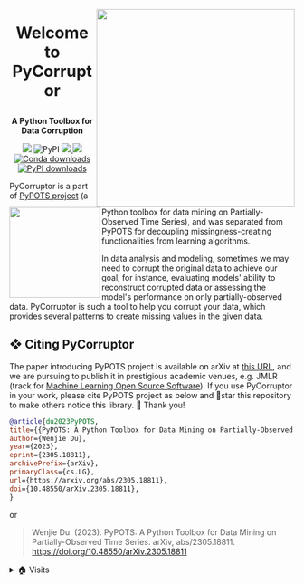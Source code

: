 <a href='https://github.com/WenjieDu/PyCorruptor'><img src='https://raw.githubusercontent.com/PyPOTS/pypots.github.io/main/static/figs/pypots_logos/PyCorruptor_logo_FFBG.svg?sanitize=true' width='350' align='right' /></a>

# <p align='center'>Welcome to PyCorruptor</p>

**<p align='center'>A Python Toolbox for Data Corruption</p>**
<p align='center'>
    <!-- Python version -->
    <img src='https://img.shields.io/badge/python-v3-yellowgreen'>
    <!-- PyPI version -->
    <img alt="PyPI" src="https://img.shields.io/pypi/v/pycorruptor?color=green&label=PyPI">
    <!-- GitHub Testing -->
    <a alt='GitHub Testing' href='https://github.com/WenjieDu/PyCorruptor/actions/workflows/testing_ci.yml'>
        <img src='https://github.com/WenjieDu/PyCorruptor/actions/workflows/testing_ci.yml/badge.svg'>
    </a>
    <!-- Coveralls report -->
    <a alt='Coveralls report' href='https://coveralls.io/github/WenjieDu/PyCorruptor'>
        <img src='https://img.shields.io/coverallsCoverage/github/WenjieDu/PyCorruptor?branch=main&logo=coveralls'>
    </a>
    <a href="https://anaconda.org/conda-forge/pycorruptor">
        <img alt="Conda downloads" src="https://img.shields.io/conda/dn/conda-forge/pycorruptor?label=Conda%20Downloads&color=AED0ED&logo=anaconda&logoColor=white">
    </a>
    <a href="https://pypi.org/project/pycorruptor">
        <img alt="PyPI downloads" src="https://static.pepy.tech/personalized-badge/pycorruptor?period=total&units=international_system&left_color=grey&right_color=blue&left_text=PyPI%20Downloads">
    </a>
    <!-- Visit number -->

</p>

<a href='https://github.com/WenjieDu/PyPOTS'><img src='https://raw.githubusercontent.com/PyPOTS/pypots.github.io/main/static/figs/pypots_logos/PyPOTS_logo_FFBG.svg?sanitize=true' width='160' align='left' /></a>
PyCorruptor is a part of [PyPOTS project](https://github.com/WenjieDu/PyPOTS) (a Python toolbox for data mining on
Partially-Observed Time Series), and was separated from PyPOTS for decoupling missingness-creating functionalities from
learning algorithms.

In data analysis and modeling, sometimes we may need to corrupt the original data to achieve our goal, for instance,
evaluating models' ability to reconstruct corrupted data or assessing the model's performance on only partially-observed
data. PyCorruptor is such a tool to help you corrupt your data, which provides several patterns to create missing values
in the given data.

## ❖ Citing PyCorruptor

The paper introducing PyPOTS project is available on arXiv at [this URL](https://arxiv.org/abs/2305.18811),
and we are pursuing to publish it in prestigious academic venues, e.g. JMLR (track for
[Machine Learning Open Source Software](https://www.jmlr.org/mloss/)). If you use PyCorruptor in your work,
please cite PyPOTS project as below and 🌟star this repository to make others notice this library. 🤗 Thank you!

``` bibtex
@article{du2023PyPOTS,
title={{PyPOTS: A Python Toolbox for Data Mining on Partially-Observed Time Series}},
author={Wenjie Du},
year={2023},
eprint={2305.18811},
archivePrefix={arXiv},
primaryClass={cs.LG},
url={https://arxiv.org/abs/2305.18811},
doi={10.48550/arXiv.2305.18811},
}
```

or

> Wenjie Du. (2023).
> PyPOTS: A Python Toolbox for Data Mining on Partially-Observed Time Series.
> arXiv, abs/2305.18811. https://doi.org/10.48550/arXiv.2305.18811

<details>
<summary>🏠 Visits</summary>
<img align='left' src='https://hits.seeyoufarm.com/api/count/incr/badge.svg?url=https%3A%2F%2Fgithub.com%2FWenjieDu%2FPyCorruptor&count_bg=%2379C83D&title_bg=%23555555&icon=&icon_color=%23E7E7E7&title=Visits&edge_flat=false'>
</details>
